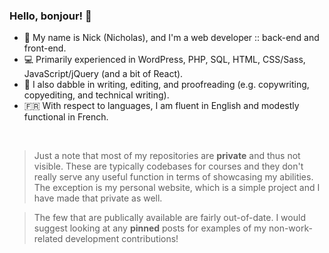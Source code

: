 ### Hello, bonjour! :wave:

- :deciduous_tree: My name is Nick (Nicholas), and I'm a web developer :: back-end and front-end.
- :computer: Primarily experienced in WordPress, PHP, SQL, HTML, CSS/Sass, JavaScript/jQuery (and a bit of React).
- :newspaper: I also dabble in writing, editing, and proofreading (e.g. copywriting, copyediting, and technical writing).
- :fr: With respect to languages, I am fluent in English and modestly functional in French. 

<br>

> Just a note that most of my repositories are **private** and thus not visible. These are typically codebases for courses and they don't really serve any useful function in terms of showcasing my abilities. The exception is my personal website, which is a simple project and I have made that private as well.

> The few that are publically available are fairly out-of-date. I would suggest looking at any **pinned** posts for examples of my non-work-related development contributions!

<!--
**nlamo/nlamo** is a ✨ _special_ ✨ repository because its `README.md` (this file) appears on your GitHub profile.
-->
